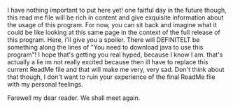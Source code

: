 I have nothing important to put here yet! one faitful day in the future though, this read me file will be rich
in content and give exquisite information about the usage of this program. For now, you can sit back and imagine
what it could be like looking at this same page in the context of the full release of this program. Here, i'll
give you a spoiler. There will DEFINITELT be something along the lines of "You need to download java to use this program"!
I hope that's getting you real hyped, because I know I am. that's actually a lie im not really excited because then
ill have to replace this current ReadMe file and that will make me very, very sad. Don't think about that though,
I don't want to ruin your experience of the final ReadMe file with my personal feelings.

Farewell my dear reader. We shall meet again.
